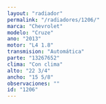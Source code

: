 ```yaml
---
layout: "radiador"
permalink: "/radiadores/1206/"
marca: "Chevrolet"
modelo: "Cruze"
ano: "2013"
motor: "L4 1.8"
transmision: "Automática"
parte: "13267652"
clima: "Con clima"
alto: "22 3/4"
ancho: "15 5/8"
observaciones: ""
id: "1206"
---
```


